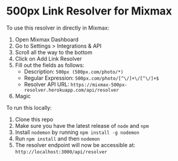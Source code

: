 # 500px Link Resolver for Mixmax

To use this resolver in directly in Mixmax:
  1. Open Mixmax Dashboard
  2. Go to Settings > Integrations & API
  3. Scroll all the way to the bottom
  4. Click on Add Link Resolver
  5. Fill out the fields as follows:
        - Description: `500px (500px.com/photo/*)`
        - Regular Expression: `500px.com/photo/[^\/]+\/[^\/]+$`
        - Resolver API URL: `https://mixmax-500px-resolver.herokuapp.com/api/resolver`
  6. Magic
  
To run this locally:
1. Clone this repo
2. Make sure you have the latest release of `node` and `npm`
3. Install `nodemon` by running `npm install -g nodemon`
4. Run `npm install` and then `nodemon`
5. The resolver endpoint will now be accessible at: `http://localhost:3000/api/resolver`
